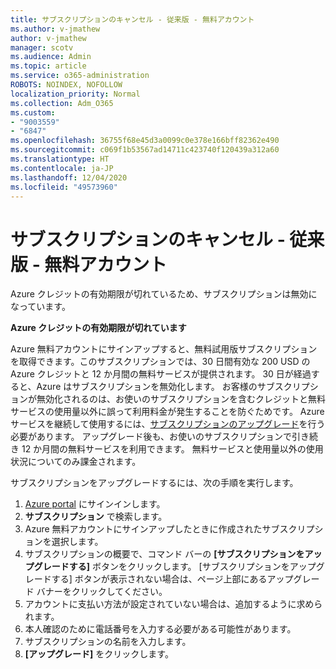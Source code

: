 ```yaml
---
title: サブスクリプションのキャンセル - 従来版 - 無料アカウント
ms.author: v-jmathew
author: v-jmathew
manager: scotv
ms.audience: Admin
ms.topic: article
ms.service: o365-administration
ROBOTS: NOINDEX, NOFOLLOW
localization_priority: Normal
ms.collection: Adm_O365
ms.custom:
- "9003559"
- "6847"
ms.openlocfilehash: 36755f68e45d3a0099c0e378e166bff82362e490
ms.sourcegitcommit: c069f1b53567ad14711c423740f120439a312a60
ms.translationtype: HT
ms.contentlocale: ja-JP
ms.lasthandoff: 12/04/2020
ms.locfileid: "49573960"
---
```

# <a name="subscription-cancelled---legacy---free-account"></a>サブスクリプションのキャンセル - 従来版 - 無料アカウント

Azure クレジットの有効期限が切れているため、サブスクリプションは無効になっています。

**Azure クレジットの有効期限が切れています**

Azure 無料アカウントにサインアップすると、無料試用版サブスクリプションを取得できます。このサブスクリプションでは、30 日間有効な 200 USD の Azure クレジットと 12 か月間の無料サービスが提供されます。 30 日が経過すると、Azure はサブスクリプションを無効化します。 お客様のサブスクリプションが無効化されるのは、お使いのサブスクリプションを含むクレジットと無料サービスの使用量以外に誤って利用料金が発生することを防ぐためです。 Azure サービスを継続して使用するには、[サブスクリプションのアップグレード](https://docs.microsoft.com/azure/cost-management-billing/manage/upgrade-azure-subscription)を行う必要があります。 アップグレード後も、お使いのサブスクリプションで引き続き 12 か月間の無料サービスを利用できます。 無料サービスと使用量以外の使用状況についてのみ課金されます。

サブスクリプションをアップグレードするには、次の手順を実行します。

1. [Azure portal](https://portal.azure.com/) にサインインします。
2. **サブスクリプション** で検索します。
3. Azure 無料アカウントにサインアップしたときに作成されたサブスクリプションを選択します。
4. サブスクリプションの概要で、コマンド バーの **[サブスクリプションをアップグレードする]** ボタンをクリックします。 [サブスクリプションをアップグレードする] ボタンが表示されない場合は、ページ上部にあるアップグレード バナーをクリックしてください。
5. アカウントに支払い方法が設定されていない場合は、追加するように求められます。
6. 本人確認のために電話番号を入力する必要がある可能性があります。
7. サブスクリプションの名前を入力します。
8. **[アップグレード]** をクリックします。
